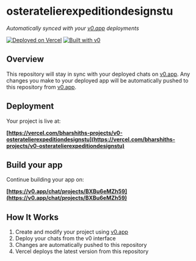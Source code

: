 # osteratelierexpeditiondesignstu

*Automatically synced with your [v0.app](https://v0.app) deployments*

[![Deployed on Vercel](https://img.shields.io/badge/Deployed%20on-Vercel-black?style=for-the-badge&logo=vercel)](https://vercel.com/bharshiths-projects/v0-osteratelierexpeditiondesignstu)
[![Built with v0](https://img.shields.io/badge/Built%20with-v0.app-black?style=for-the-badge)](https://v0.app/chat/projects/BXBu6eMZh59)

## Overview

This repository will stay in sync with your deployed chats on [v0.app](https://v0.app).
Any changes you make to your deployed app will be automatically pushed to this repository from [v0.app](https://v0.app).

## Deployment

Your project is live at:

**[https://vercel.com/bharshiths-projects/v0-osteratelierexpeditiondesignstu](https://vercel.com/bharshiths-projects/v0-osteratelierexpeditiondesignstu)**

## Build your app

Continue building your app on:

**[https://v0.app/chat/projects/BXBu6eMZh59](https://v0.app/chat/projects/BXBu6eMZh59)**

## How It Works

1. Create and modify your project using [v0.app](https://v0.app)
2. Deploy your chats from the v0 interface
3. Changes are automatically pushed to this repository
4. Vercel deploys the latest version from this repository